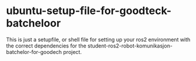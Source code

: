 # ubuntu-setup-file-for-goodteck-batcheloor
This is just a setupfile, or shell file for setting up your ros2 environment with the correct dependencies for the student-ros2-robot-komunikasjon-batchelor-for-goodech project.
